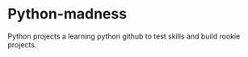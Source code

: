 # Python-madness
Python projects
a learning python github to test skills and build rookie projects.
